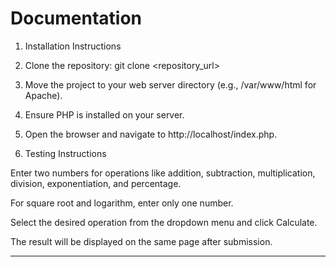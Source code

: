 # Documentation
1. Installation Instructions

1. Clone the repository:
git clone <repository_url>


2. Move the project to your web server directory (e.g., /var/www/html for Apache).


3. Ensure PHP is installed on your server.


4. Open the browser and navigate to http://localhost/index.php.



2. Testing Instructions

Enter two numbers for operations like addition, subtraction, multiplication, division, exponentiation, and percentage.

For square root and logarithm, enter only one number.

Select the desired operation from the dropdown menu and click Calculate.

The result will be displayed on the same page after submission.



---
